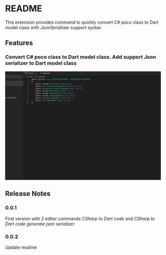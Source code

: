 # README

This extension provides command to quickly convert C# poco class to Dart model class with JsonSerializer support syntax

## Features

### Convert C# poco class to Dart model class. Add support Json serializer to Dart model class

![](images/CSharp_to_Dart_code.gif)


## Release Notes

### 0.0.1

First version with 2 editor commands *CSharp to Dart code* and *CSharp to Dart code generate json serializer*

### 0.0.2

Update readme